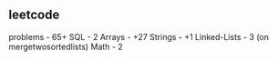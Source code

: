 ## leetcode
problems - 65+
SQL - 2
Arrays - +27
Strings - +1
Linked-Lists - 3 (on mergetwosortedlists)
Math - 2
